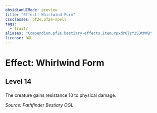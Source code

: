 ```yaml
---
obsidianUIMode: preview
title: "Effect: Whirlwind Form"
cssclasses: pf2e,pf2e-spell
tags:
  - trait/
aliases: "Compendium.pf2e.bestiary-effects.Item.rpxdrOlzY2SOtMWB"
license: OGL
---
```

# Effect: Whirlwind Form
## Level 14
### 






The creature gains resistance 10 to physical damage.

*Source: Pathfinder Bestiary*
*OGL*